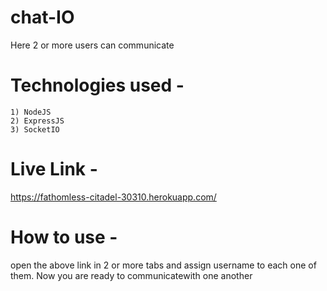 # chat-IO
Here 2 or more users can communicate

# Technologies used -
    1) NodeJS
    2) ExpressJS
    3) SocketIO
    
# Live Link -
  https://fathomless-citadel-30310.herokuapp.com/

# How to use -
  open the above link in 2 or more tabs and assign username to each one of them.
  Now you are ready to communicatewith one another
  
